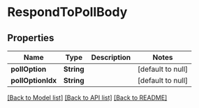 # RespondToPollBody
## Properties

| Name | Type | Description | Notes |
|------------ | ------------- | ------------- | -------------|
| **pollOption** | **String** |  | [default to null] |
| **pollOptionIdx** | **String** |  | [default to null] |

[[Back to Model list]](../README.md#documentation-for-models) [[Back to API list]](../README.md#documentation-for-api-endpoints) [[Back to README]](../README.md)

